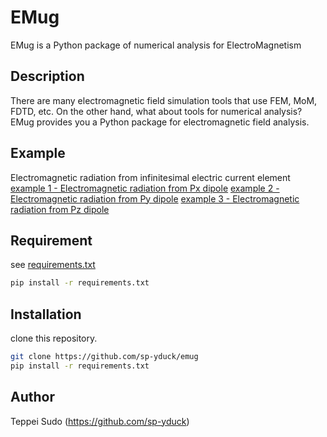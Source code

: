# EMug
EMug is a Python package of numerical analysis for ElectroMagnetism

## Description
There are many electromagnetic field simulation tools that use FEM, MoM, FDTD, etc.
On the other hand, what about tools for numerical analysis?
EMug provides you a Python package for electromagnetic field analysis.

## Example
Electromagnetic radiation from infinitesimal electric current element
[example 1 - Electromagnetic radiation from Px dipole](docs\img\emug_example.PNG)
[example 2 - Electromagnetic radiation from Py dipole](docs\img\emug_example2.PNG)
[example 3 - Electromagnetic radiation from Pz dipole](docs\img\emug_example3.PNG)

## Requirement
see [requirements.txt](https://github.com/sp-yduck/emug/blob/master/requirements.txt)
```bash
pip install -r requirements.txt
```

<!-- ## Usage -->

## Installation
clone this repository.
```bash
git clone https://github.com/sp-yduck/emug
pip install -r requirements.txt
```

<!-- ## License -->

## Author
Teppei Sudo (https://github.com/sp-yduck)